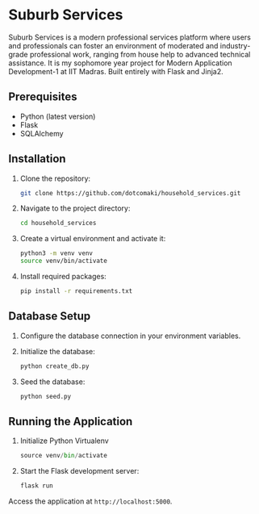 # Suburb Services

Suburb Services is a modern professional services platform where users and professionals can foster an environment of moderated and industry-grade professional work, ranging from house help to advanced technical assistance. It is my sophomore year project for Modern Application Development-1 at IIT Madras. Built entirely with Flask and Jinja2.

## Prerequisites

- Python (latest version)
- Flask
- SQLAlchemy

## Installation

1. Clone the repository:

    ```bash
    git clone https://github.com/dotcomaki/household_services.git
    ```

2. Navigate to the project directory:

    ```bash
    cd household_services
    ```

3. Create a virtual environment and activate it:

    ```bash
    python3 -m venv venv
    source venv/bin/activate
    ```

4. Install required packages:

    ```bash
    pip install -r requirements.txt
    ```

## Database Setup

1. Configure the database connection in your environment variables.

2. Initialize the database:

    ```bash
    python create_db.py
    ```

3. Seed the database:

    ```bash
    python seed.py
    ```

## Running the Application

1. Initialize Python Virtualenv

    ```py
    source venv/bin/activate
    ```

2. Start the Flask development server:

    ```bash
    flask run
    ```

Access the application at `http://localhost:5000`.
